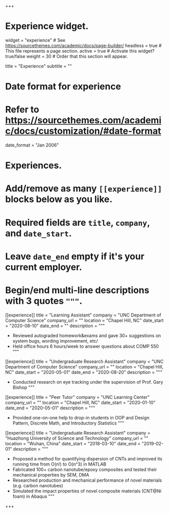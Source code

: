 +++
# Experience widget.
widget = "experience"  # See https://sourcethemes.com/academic/docs/page-builder/
headless = true  # This file represents a page section.
active = true  # Activate this widget? true/false
weight = 30  # Order that this section will appear.

title = "Experience"
subtitle = ""

# Date format for experience
#   Refer to https://sourcethemes.com/academic/docs/customization/#date-format
date_format = "Jan 2006"

# Experiences.
#   Add/remove as many `[[experience]]` blocks below as you like.
#   Required fields are `title`, `company`, and `date_start`.
#   Leave `date_end` empty if it's your current employer.
#   Begin/end multi-line descriptions with 3 quotes `"""`.

[[experience]]
  title = "Learning Assistant"
  company = "UNC Department of Computer Science"
  company_url = ""
  location = "Chapel Hill, NC"
  date_start = "2020-08-10"
  date_end = ""
  description = """  
  * Reviewed autograded homework&exams and gave 30+ suggestions on system bugs, wording improvement, etc/
  * Held office hours 6 hours/week to answer questions about COMP 550
  """

[[experience]]
  title = "Undergraduate Research Assistant"
  company = "UNC Department of Computer Science"
  company_url = ""
  location = "Chapel Hill, NC"
  date_start = "2020-05-01"
  date_end = "2020-08-20"
  description = """  
  *  Conducted research on eye tracking under the supervision of Prof. Gary Bishop
  """

[[experience]]
  title = "Peer Tutor"
  company = "UNC Learning Center"
  company_url = ""
  location = "Chapel Hill, NC"
  date_start = "2020-01-10"
  date_end = "2020-05-01"
  description = """
  * Provided one-on-one help to drop-in students in OOP and Design Pattern, Discrete Math, and Introductory Statistics
  """

[[experience]]
  title = "Undergraduate Research Assistant"
  company = "Huazhong University of Science and Technology"
  company_url = ""
  location = "Wuhan, China"
  date_start = "2018-03-10"
  date_end = "2019-02-01"
  description = """  
  * Proposed a method for quantifying dispersion of CNTs and improved its running time from O(n!) to O(n^3) in MATLAB
  * Fabricated 100+ carbon nanotube/epoxy composites and tested their mechanical properties by SEM, DMA
  * Researched production and mechanical performance of novel materials (e.g. carbon nanotubes)
  * Simulated the impact properties of novel composite materials (CNT@Ni foam) in Abaqus
  """


+++

